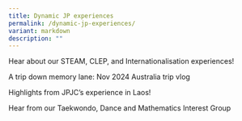 ```yaml
---
title: Dynamic JP experiences
permalink: /dynamic-jp-experiences/
variant: markdown
description: ""
---
```

<div align="justify">
	
<p>	
Hear about our STEAM, CLEP, and Internationalisation experiences!

A trip down memory lane: Nov 2024 Australia trip vlog
 

Highlights from JPJC’s experience in Laos!
 

 Hear from our Taekwondo, Dance and Mathematics Interest Group 	
	
</p></div>	